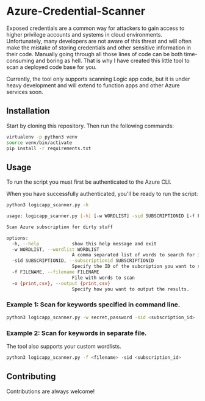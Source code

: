 # Azure-Credential-Scanner
Exposed credentials are a common way for attackers to gain access to higher privilege accounts and systems in cloud environments. Unfortunately, many developers are not aware of this threat and will often make the mistake of storing credentials and other sensitive information in their code. Manually going through all those lines of code can be both time-consuming and boring as hell. That is why I have created this little tool to scan a deployed code base for you. 

Currently, the tool only supports scanning Logic app code, but it is under heavy development and will extend to function apps and other Azure services soon. 

## Installation

Start by cloning this repository. Then run the following commands:
```bash
virtualenv -p python3 venv
source venv/bin/activate
pip install -r requirements.txt
```

## Usage
To run the script you must first be authenticated to the Azure CLI.

When you have successfully authenticated, you'll be ready to run the script:
```bash
python3 logicapp_scanner.py -h

usage: logicapp_scanner.py [-h] [-w WORDLIST] -sid SUBSCRIPTIONID [-f FILENAME] [-o {print,csv}]

Scan Azure subscription for dirty stuff

options:
  -h, --help            show this help message and exit
  -w WORDLIST, --wordlist WORDLIST
                        A comma separated list of words to search for in the logic app.
  -sid SUBSCRIPTIONID, --subscriptionid SUBSCRIPTIONID
                        Specify the ID of the subcription you want to scan.
  -f FILENAME, --filename FILENAME
                        File with words to scan
  -o {print,csv}, --output {print,csv}
                        Specify how you want to output the results.
```

### Example 1: Scan for keywords specified in command line.
```bash
python3 logicapp_scanner.py -w secret,password -sid <subscription_id>
```

### Example 2: Scan for keywords in separate file.
The tool also supports your custom wordlists.
```bash
python3 logicapp_scanner.py -f <filename> -sid <subscription_id>
```


## Contributing

Contributions are always welcome! 
